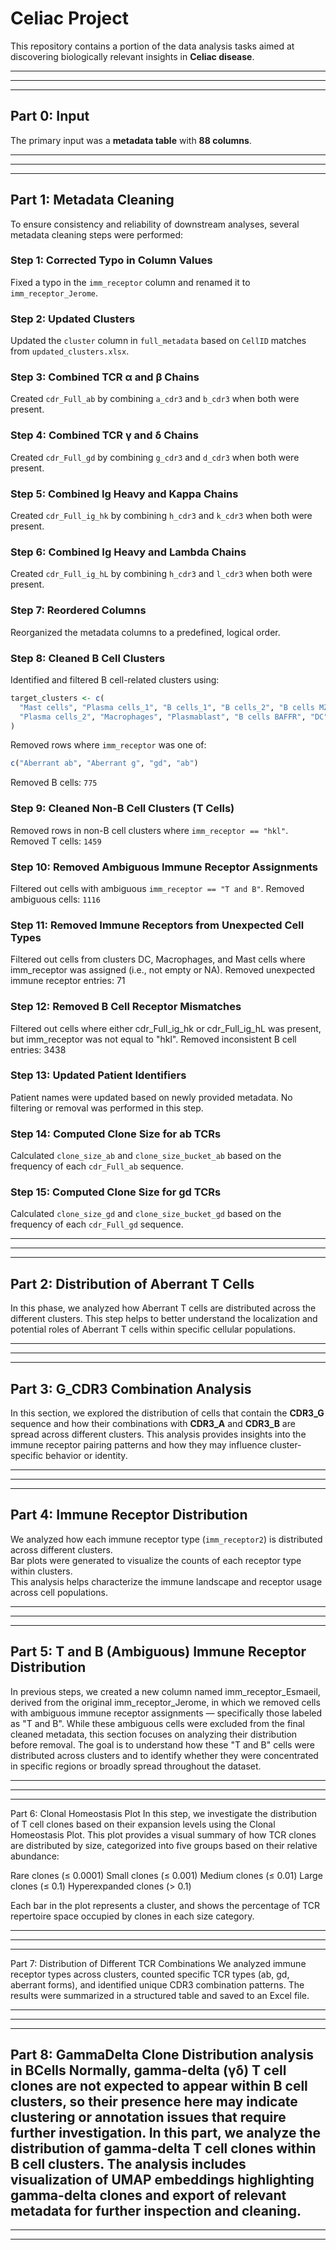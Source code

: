 # Celiac Project

This repository contains a portion of the data analysis tasks aimed at discovering biologically relevant insights in **Celiac disease**.

---
---
---

## Part 0: Input

The primary input was a **metadata table** with **88 columns**.

---
---
---

## Part 1: Metadata Cleaning

To ensure consistency and reliability of downstream analyses, several metadata cleaning steps were performed:

### Step 1: Corrected Typo in Column Values  
Fixed a typo in the `imm_receptor` column and renamed it to `imm_receptor_Jerome`.

### Step 2: Updated Clusters  
Updated the `cluster` column in `full_metadata` based on `CellID` matches from `updated_clusters.xlsx`.

### Step 3: Combined TCR α and β Chains  
Created `cdr_Full_ab` by combining `a_cdr3` and `b_cdr3` when both were present.

### Step 4: Combined TCR γ and δ Chains  
Created `cdr_Full_gd` by combining `g_cdr3` and `d_cdr3` when both were present.

### Step 5: Combined Ig Heavy and Kappa Chains  
Created `cdr_Full_ig_hk` by combining `h_cdr3` and `k_cdr3` when both were present.

### Step 6: Combined Ig Heavy and Lambda Chains  
Created `cdr_Full_ig_hL` by combining `h_cdr3` and `l_cdr3` when both were present.

### Step 7: Reordered Columns  
Reorganized the metadata columns to a predefined, logical order.

### Step 8: Cleaned B Cell Clusters  
Identified and filtered B cell-related clusters using:

```r
target_clusters <- c(
  "Mast cells", "Plasma cells_1", "B cells_1", "B cells_2", "B cells MZB1+",
  "Plasma cells_2", "Macrophages", "Plasmablast", "B cells BAFFR", "DC"
)
```

Removed rows where `imm_receptor` was one of:
```r
c("Aberrant ab", "Aberrant g", "gd", "ab")
```
Removed B cells: `775`

### Step 9: Cleaned Non-B Cell Clusters (T Cells)  
Removed rows in non-B cell clusters where `imm_receptor == "hkl"`. Removed T cells: `1459`

### Step 10: Removed Ambiguous Immune Receptor Assignments  
Filtered out cells with ambiguous `imm_receptor == "T and B"`. Removed ambiguous cells: `1116`

### Step 11: Removed Immune Receptors from Unexpected Cell Types
Filtered out cells from clusters DC, Macrophages, and Mast cells where imm_receptor was assigned (i.e., not empty or NA).
Removed unexpected immune receptor entries: 71

### Step 12: Removed B Cell Receptor Mismatches
Filtered out cells where either cdr_Full_ig_hk or cdr_Full_ig_hL was present, but imm_receptor was not equal to "hkl".
Removed inconsistent B cell entries: 3438

### Step 13: Updated Patient Identifiers
Patient names were updated based on newly provided metadata. No filtering or removal was performed in this step.

### Step 14: Computed Clone Size for ab TCRs  
Calculated `clone_size_ab` and `clone_size_bucket_ab` based on the frequency of each `cdr_Full_ab` sequence.

### Step 15: Computed Clone Size for gd TCRs  
Calculated `clone_size_gd` and `clone_size_bucket_gd` based on the frequency of each `cdr_Full_gd` sequence.

---
---
---

## Part 2: Distribution of Aberrant T Cells
In this phase, we analyzed how Aberrant T cells are distributed across the different clusters. This step helps to better understand the localization and potential roles of Aberrant T cells within specific cellular populations.

---
---
---

## Part 3: G_CDR3 Combination Analysis
In this section, we explored the distribution of cells that contain the **CDR3_G** sequence and how their combinations with **CDR3_A** and **CDR3_B** are spread across different clusters. This analysis provides insights into the immune receptor pairing patterns and how they may influence cluster-specific behavior or identity.

---
---
---


## Part 4: Immune Receptor Distribution
We analyzed how each immune receptor type (`imm_receptor2`) is distributed across different clusters.  
Bar plots were generated to visualize the counts of each receptor type within clusters.  
This analysis helps characterize the immune landscape and receptor usage across cell populations.

---
---
---

## Part 5: T and B (Ambiguous) Immune Receptor Distribution

In previous steps, we created a new column named imm_receptor_Esmaeil, derived from the original imm_receptor_Jerome, in which we removed cells with ambiguous immune receptor assignments — specifically those labeled as "T and B". While these ambiguous cells were excluded from the final cleaned metadata, this section focuses on analyzing their distribution before removal. The goal is to understand how these "T and B" cells were distributed across clusters and to identify whether they were concentrated in specific regions or broadly spread throughout the dataset.

---
---
---

Part 6: Clonal Homeostasis Plot
In this step, we investigate the distribution of T cell clones based on their expansion levels using the Clonal Homeostasis Plot. This plot provides a visual summary of how TCR clones are distributed by size, categorized into five groups based on their relative abundance:

Rare clones (≤ 0.0001)
Small clones (≤ 0.001)
Medium clones (≤ 0.01)
Large clones (≤ 0.1)
Hyperexpanded clones (> 0.1)

Each bar in the plot represents a cluster, and shows the percentage of TCR repertoire space occupied by clones in each size category.

---
---
---

Part 7: Distribution of Different TCR Combinations
We analyzed immune receptor types across clusters, counted specific TCR types (ab, gd, aberrant forms), and identified unique CDR3 combination patterns. The results were summarized in a structured table and saved to an Excel file.

---
---
---

Part 8: GammaDelta Clone Distribution analysis in BCells
Normally, gamma-delta (γδ) T cell clones are not expected to appear within B cell clusters, so their presence here may indicate clustering or annotation issues that require further investigation. In this part, we analyze the distribution of gamma-delta T cell clones within B cell clusters. The analysis includes visualization of UMAP embeddings highlighting gamma-delta clones and export of relevant metadata for further inspection and cleaning.
---
---
---